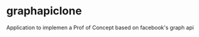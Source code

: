 graphapiclone
=============

Application to implemen a Prof of Concept based on facebook's graph api
